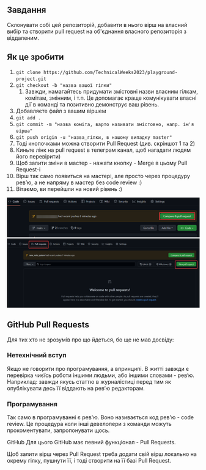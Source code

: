 ## Завдання
Склонувати собі цей репозиторій, добавити в нього вірш на власний вибір та створити pull request на об'єднання власного репозиторія з віддаленим.

## Як це зробити

1. `git clone https://github.com/TechnicalWeeks2023/playground-project.git` 
2. `git checkout -b "назва вашої гілки"`
   1. Завжди, намагайтесь придумати змістовні назви власним гілкам, комітам, змінним, і т.п. Це допомагає краще комунікувати власні дії в команді та позитивно демонструє ваш рівень.
3. Добавляєте файл з вашим віршем
4. `git add .`
5. `git commit -m "назва коміта, варто називати змістовно, напр. ім'я вірша"`
6. `git push origin -u "назва_гілки, в нашому випадку master"`
7. Тоді кнопочками можна створити Pull Request (див. скріншот 1 та 2)
8. Киньте лінк на pull request в телеграм канал, щоб нагадати людям його перевірити)
9.  Щоб залити зміни в мастер - нажати кнопку - Merge в цьому Pull Request-і
10. Вірш так само появиться на мастері, але просто через процедуру рев’ю, а не напряму в мастер без code review :)
11. Вітаємо, ви перейшли на новий рівень :)

![img of compare & pull request button](attachments\compare_pull_request.png)
![img of pull request button in pull request page](attachments\pull_request_by_hand.png)

## GitHub Pull Requests
Для тих хто не зрозумів про що йдеться, бо ще не мав досвіду:

### Нетехнічний вступ
Якщо не говорити про програмування, а впринципі. В житті завжди є перевірка чиєїсь роботи іншими людьми, або іншими словами - рев‘ю.
Наприклад: завжди якусь статтю в журналістиці перед тим як опублікувати десь її віддають на рев‘ю редакторам.

### Програмування
Так само в програмуванні є рев'ю. Воно називається код рев'ю - code review.
Це процедура коли інші девелопери з команди можуть прокоментувати, запропонувати щось.

GitHub
Для цього GitHub має певний функціонал - Pull Requests.

Щоб залити вірш через Pull Request треба додати свій вірш локально на окрему гілку, пушнути її, і тоді створити на її базі Pull Request.
